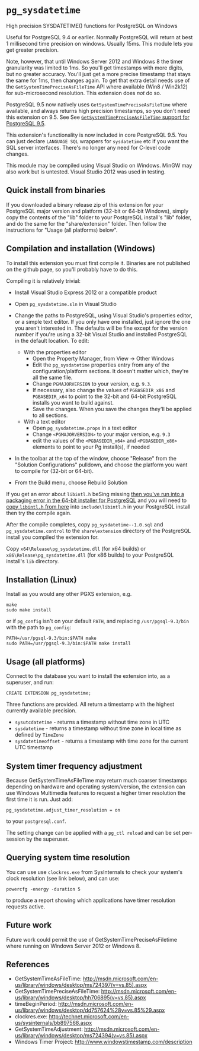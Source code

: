 `pg_sysdatetime`
==============

High precision SYSDATETIME() functions for PostgreSQL on Windows

Useful for PostgreSQL 9.4 or earlier. Normally PostgreSQL will return at best 1 millisecond time precision on windows. Usually 15ms. This module lets you get greater precision.

Note, however, that until Windows Server 2012 and Windows 8 the timer granularity was limited to 1ms. So you'll get timestamps with more digits, but no greater accuracy. You'll just get a more precise timestamp that stays the same for 1ms, then changes again. To get that extra detail needs use of the `GetSystemTimePreciseAsFileTime` API where available (Win8 / Win2k12) for sub-microsecond resolution.  This extension does *not* do so.

PostgreSQL 9.5 now natively uses `GetSystemTimePreciseAsFileTime` where available, and always returns high precision timestamps, so you don't need this extension on 9.5. See See [`GetSystemTimePreciseAsFileTime` support for PostgreSQL 9.5](https://commitfest.postgresql.org/action/patch_view?id=1576).

This extension's functionality is now included in core PostgreSQL 9.5.  You can just declare `LANGUAGE SQL` wrappers for `sysdatetime` etc if you want the SQL server interfaces. There's no longer any need for C-level code changes.

This module may be compiled using Visual Studio on Windows. MinGW may also work
but is untested. Visual Studio 2012 was used in testing.

Quick install from binaries
---

If you downloaded a binary release zip  of this extension for your PostgreSQL major version and
platform (32-bit or 64-bit Windows), simply copy the contents of the "lib" folder to your
PostgreSQL install's "lib" folder, and do the same for the "share/extension" folder.
Then follow the instructions for "Usage (all platforms) below".

Compilation and installation (Windows)
---

To install this extension you must first compile it. Binaries are not published on the github page,
so you'll probably have to do this.

Compiling it is relatively trivial:

* Install Visual Studio Express 2012 or a compatible product

* Open `pg_sysdatetime.sln` in Visual Studio

* Change the paths to PostgreSQL, using Visual Studio's properties editor, or a simple text editor. If you only have one installed, just ignore the one you aren't interested in. The defaults will be fine except for the version number if you're using a 32-bit Visual Studio and installed PostgreSQL in the default location. To edit:
  * With the properties editor
    * Open the Property Manager, from View -> Other Windows
    * Edit the `pg_sysdatetime` properties entry from any of the configuration/platform sections. It doesn't matter which, they're all the same file.
    * Change `PGMAJORVERSION` to your version, e.g. `9.3`.
    * If necessary, also change the values of `PGBASEDIR_x86` and `PGBASEDIR_x64` to point to the 32-bit and 64-bit PostgreSQL installs you want to build against.
    * Save the changes. When you save the changes they'll be applied to all sections.
  * With a text editor
    * Open `pg_sysdatetime.props` in a text editor
    * Change `<PGMAJORVERSION>` to your major version, e.g. `9.3`
    * edit the values of the `<PGBASEDIR_x64>` and `<PGBASEDIR_x86>` elements to point to your Pg install(s), if needed

* In the toolbar at the top of the window, choose "Release" from the "Solution Configurations" pulldown, and choose the platform you want to compile for (32-bit or 64-bit).

* From the Build menu, choose Rebuild Solution

If you get an error about `libintl.h` beSing missing [then you've run into a packaging error in the 64-bit installer for PostgreSQL](http://blog.2ndquadrant.com/compiling-postgresql-extensions-visual-studio-windows/) and you will need to [copy `libintl.h` from here](https://gist.githubusercontent.com/ringerc/d57978ca0d3a3a13b5d7/raw/b7a695dcb451d2ac1dc4eecfbfa3198b8f29dff3/gistfile1.txt) into `include\libintl.h` in your PostgreSQL install then try the compile again.

After the compile completes, copy `pg_sysdatetime--1.0.sql` and
`pg_sysdatetime.control` to the `share\extension` directory of the PostgreSQL
install you compiled the extension for.

Copy `x64\Release\pg_sysdatetime.dll` (for x64 builds) or
`x86\Release\pg_sysdatetime.dll` (for x86 builds) to your PostgreSQL install's
`lib` directory.

Installation (Linux)
---

Install as you would any other PGXS extension, e.g.

    make
    sudo make install

or if `pg_config` isn't on your default `PATH`, and replacing `/usr/pgsql-9.3/bin` with the path to `pg_config`:

    PATH=/usr/pgsql-9.3/bin:$PATH make
    sudo PATH=/usr/pgsql-9.3/bin:$PATH make install

Usage (all platforms)
---

Connect to the database you want to install the extension into, as a
superuser, and run:

    CREATE EXTENSION pg_sysdatetime;

Three functions are provided. All return a timestamp with the highest currently available precision.

* `sysutcdatetime` - returns a timestamp without time zone in UTC
* `sysdatetime` - returns a timestamp without time zone in local time as defined by `TimeZone`
* `sysdatetimeoffset` - returns a timestamp with time zone for the current UTC timestamp

System timer frequency adjustment
---

Because GetSystemTimeAsFileTime may return much coarser timestamps
depending on hardware and operating system/version, the extension can use Windows
Multimedia features to request a higher timer resolution the first time it is
run. Just add:

    pg_sysdatetime.adjust_timer_resolution = on
	
to your `postgresql.conf`. 

The setting change can be applied with a `pg_ctl reload` and can be set per-session
by the superuser.

Querying system time resolution
---

You can use use `clockres.exe` from SysInternals to check your system's 
clock resolution (see link below), and can use:

    powercfg -energy -duration 5
	
to produce a report showing which applications have timer resolution requests active.

Future work
---

Future work could permit the use of GetSystemTimePreciseAsFiletime where 
running on Windows Server 2012 or Windows 8.

References
---

* GetSystemTimeAsFileTime: http://msdn.microsoft.com/en-us/library/windows/desktop/ms724397(v=vs.85).aspx
* GetSystemTimePreciseAsFileTime: http://msdn.microsoft.com/en-us/library/windows/desktop/hh706895(v=vs.85).aspx
* timeBeginPeriod: http://msdn.microsoft.com/en-us/library/windows/desktop/dd757624%28v=vs.85%29.aspx
* clockres.exe: http://technet.microsoft.com/en-us/sysinternals/bb897568.aspx
* GetSystemTimeAdjustment: http://msdn.microsoft.com/en-us/library/windows/desktop/ms724394(v=vs.85).aspx
* Windows Timer Project: http://www.windowstimestamp.com/description

